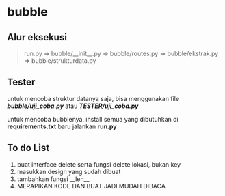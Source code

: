 # bubble

## Alur eksekusi
> run.py => bubble/\_\_init__.py => bubble/routes.py => bubble/ekstrak.py => bubble/strukturdata.py

## Tester
untuk mencoba struktur datanya saja, bisa menggunakan file **_bubble/uji_coba.py_** atau **_TESTER/uji_coba.py_**

untuk mencoba bubblenya, install semua yang dibutuhkan di **requirements.txt** baru jalankan **run.py**

## To do List
1. buat interface delete serta fungsi delete lokasi, bukan key
2. masukkan design yang sudah dibuat
3. tambahkan fungsi \_\_len__
4. MERAPIKAN KODE DAN BUAT JADI MUDAH DIBACA

